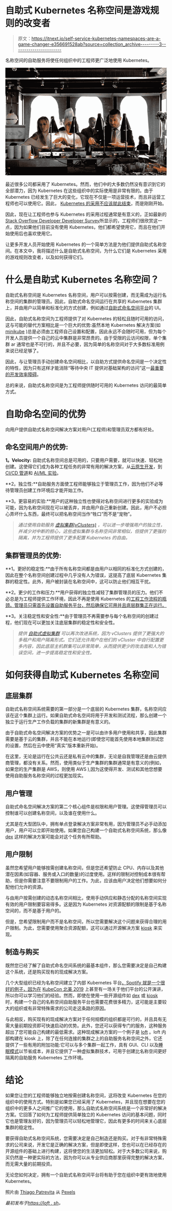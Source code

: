 # 自助式 Kubernetes 名称空间是游戏规则的改变者

> 原文：<https://itnext.io/self-service-kubernetes-namespaces-are-a-game-changer-e356691528ab?source=collection_archive---------3----------------------->

名称空间的自助服务将使任何组织中的工程师更广泛地使用 Kubernetes。

![](img/c9908e244a65fc0c409e949c5ac0230e.png)

最近很多公司都采用了 Kubernetes。然而，他们中的大多数仍然没有意识到它的全部潜力，因为 Kubernetes 在这些组织中的实际使用是非常有限的。由于 Kubernetes 已经发生了巨大的变化，它现在不仅是一项运营技术，而且非运营工程师也可以使用它。因此， [Kubernetes 的采用不应该就此结束](https://loft.sh/blog/why-adopting-kubernetes-is-not-the-solution/)，而是刚刚开始。

因此，现在让工程师也参与 Kubernetes 的采用过程通常是有意义的，正如最新的[Stack Overflow Developer Developer Survey](https://insights.stackoverflow.com/survey/2020#technology-most-loved-dreaded-and-wanted-platforms-wanted5)所显示的，工程师们很欣赏这一点，因为如果他们目前没有使用 Kubernetes，他们都希望使用它，而且在他们开始使用后也喜欢使用它。

让更多开发人员开始使用 Kubernetes 的一个简单方法是为他们提供自助式名称空间。在本文中，我将描述什么是自助式名称空间，为什么它们是 Kubernetes 采用的游戏规则改变者，以及如何获得它们。

# 什么是自助式 Kubernetes 名称空间？

自助式名称空间是 Kubernetes 名称空间，用户可以按需创建，而无需成为运行名称空间的集群的管理员。因此，自助式命名空间运行在共享的 Kubernetes 集群上，并由用户以简单和标准化的方式创建，例如通过[自助式命名空间平台](https://loft.sh/features/self-service-kubernetes-namespaces)的 UI。

因此，自助式名称空间为工程师提供了对 Kubernetes 的轻松且随时可用的访问，这与可能的替代方案相比是一个巨大的优势:虽然本地 Kubernetes 解决方案(如 [minikube](https://github.com/kubernetes/minikube) )总是必须由工程师自己设置和配置，因此永远不会随时可用，但为每个开发人员提供一个自己的云中集群是非常昂贵的。由于受限的云访问权限，单个集群 ar 通常也是不可行的，并且不必要，因为简单的名称空间对于大多数标准用例来说已经足够了。

因此，与让管理员手动创建命名空间相比，以自助方式提供命名空间是一个决定性的特性，因为只有这样才能消除“等待中央 IT 提供对基础架构的访问”这一[最重要的开发效率障碍](https://tanzu.s3.us-east-2.amazonaws.com/campaigns/pdfs/VMware_State_Of_Kubernetes_2020_eBook.pdf)。

总的来说，自助式名称空间是为工程师提供随时可用的 Kubernetes 访问的最简单方式。

# 自助命名空间的优势

向用户提供自助式名称空间解决方案对用户(工程师)和管理员双方都有好处。

## 命名空间用户的优势:

**1。Velocity:** 自助式名称空间总是可用的，只要用户需要，就可以快速、轻松地创建。这使得它们成为各种工程任务的非常有用的解决方案，从[云原生开发](https://loft.sh/use-cases/cloud-native-development)，到 [CI/CD 管道](https://loft.sh/use-cases/ci-cd-pipelines)和 [AI/ML 实验](https://loft.sh/use-cases/ai-machine-learning-experiments)。

**2。独立性:**自助服务方面使工程师能够独立于管理员工作，因为他们不必等待管理员创建工作环境后才能开始工作。

**3。更容易的实验:**用户的这种独立性也使得对名称空间进行更多的实验成为可能，因为名称空间现在可以被丢弃，并由用户自己重新创建。因此，用户不必担心弄坏什么东西，最终可以把名称空间当作“牲口”而不是“宠物”。

> *通过使用自助服务* [*虚拟集群(vClusters)*](https://loft.sh/blog/introduction-into-virtual-clusters-in-kubernetes/) *，可以进一步增强用户的独立性，并减少对中断的担心，这些虚拟集群与名称空间非常相似，但提供了更强的隔离，并为工程师提供了更多配置 Kubernetes 的自由。*

## 集群管理员的优势:

**1。更好的稳定性:**由于所有名称空间都是由用户以相同的标准化方式创建的，因此在整个名称空间创建过程中几乎没有人为错误，这提高了底层 Kubernetes 集群的稳定性。此外，用户被封装在名称空间中，这可以防止他们相互干扰。

**2。更少的工作和压力:**用户获得的独立性减轻了集群管理员的压力。他们不必总是为工程师提供工作环境，因此不再是使用 Kubernetes 的[工程工作流程的瓶颈。管理员只需首先设置自助服务平台，然后确保它可用并且底层群集正在运行。](https://loft.sh/blog/kubernetes-development-workflow-3-critical-steps/)

**3。关注稳定性和安全性:**由于管理员不再需要参与每个名称空间的创建过程，他们现在可以更加关注底层集群的稳定性和安全性。

> *提供* [*自助式虚拟集群*](https://loft.sh/features/virtual-kubernetes-clusters) *可以再次改进系统，因为 vClusters 提供了更强大的多租户和用户隔离形式。它们还允许用户在他们的 vCluster 中自行配置更多内容，因此底层主机群集可以非常简单，从而提供更少的攻击面和人为错误空间，进一步提高稳定性和安全性。*

# 如何获得自助式 Kubernetes 名称空间

## 底层集群

自助式名称空间系统需要的第一部分是一个底层的 Kubernetes 集群，名称空间应该在这个集群上运行。如果自助式命名空间将用于开发和测试流程，那么创建一个独立于运行生产工作负载的集群的新集群是有意义的。

由于自助式命名空间解决方案的优势之一是可以由许多用户使用和共享，因此集群需要是基于云的集群，并且不能在本地运行(即使您可能首先使用本地集群测试您的设置，然后在云中使用“真实”版本重新开始)。

在这里，无论是运行在公共云还是私有云中的集群，无论是自我管理还是由云提供商管理，都没有关系。然而，使用类似于生产集群的集群通常是有意义的(例如，如果您的生产集群是 AWS，则使用 AWS ),因为这使得开发、测试和其他您想要使用自助服务名称空间的过程更加现实。

## 用户管理

自助式命名空间解决方案的第二个核心组件是权限和用户管理。这使得管理员可以控制谁可以创建名称空间，以及谁在使用什么。

尤其是在大型团队中，拥有单点登录解决方案非常有用，因为管理员不必手动添加用户，用户可以立即开始使用。如果您自己构建一个自助式名称空间系统，那么像 [dex](https://github.com/dexidp/dex) 这样的解决方案可能会对这个任务有所帮助。

## 用户限制

虽然您希望用户能够按需创建名称空间，但是您还希望防止 CPU、内存以及其他潜在因素(如容器、服务或入口的数量)的过度使用。这样的限制对控制成本很有帮助，但是你需要注意不要限制用户的工作。为此，应该由用户决定他们想要如何分配他们允许的资源。

与由用户按需创建的动态名称空间相比，使用手动供应和静态分配的名称空间实现有效的用户限制要容易得多。这是因为 Kubernetes 对资源配额的限制是基于名称空间的，而不是基于用户的。

但是，您希望限制用户而不是名称空间，所以您需要解决这个问题来获得合理的用户限制。为此，您需要使用聚合资源配额，这可以通过开源解决方案 [kiosk](https://github.com/kiosk-sh/kiosk) 来实现。

## 制造与购买

既然您已经了解了自助式命名空间系统的最基本组件，那么您需要决定是自己构建这个系统，还是购买现有的现成解决方案。

几个大型组织已经为名称空间建立了内部 Kubernetes 平台[。Spotify 就是一个很好的例子，因为在](https://loft.sh/blog/building-an-internal-kubernetes-platform/) [KubeCon 北美 2019](https://www.youtube.com/watch?v=vLrxOhZ6Wrg) 上甚至有一场关于他们平台的公开演讲，所以你可以学习他们的经验。然而，即使在使用一些开源组件如 [dex](https://github.com/dexidp/dex) 或 [kiosk](https://github.com/kiosk-sh/kiosk) 时，构建一个自己的名称空间自助服务平台也需要花费很多精力，这可能是主要较大的组织或有非常特殊需求的公司走这条路的原因。

与此相反，购买现有的现成解决方案对于任何规模的组织都是可行的，并且具有无需大量前期投资即可快速启动的优势。此外，您还可以获得专门的服务，这种服务超出了您可能自己构建的最低需求。这种现成解决方案的一个例子是 [loft](https://loft.sh/) 。loft 内部构建在 kiosk 上，除了在任何连接的集群之上的自助服务名称空间之外，它还提供了一些有用的附加功能:它可以与多个集群一起工作，具有 GUI、CLI 以及[睡眠模式](https://loft.sh/features/kubernetes-cost-management)以节省成本，并且它提供了一种虚拟集群技术，可用于创建比名称空间更好隔离的自助服务 Kubernetes 工作环境。

# 结论

如果您让您的工程师能够独立地按需创建名称空间，这将改变 Kubernetes 在您的组织中的使用方式。特别是如果您已经采用了 Kubernetes，并且现在想要在您的组织中的更多人之间推广它的使用，那么自助式名称空间系统是一个非常好的解决方案。它回答了如何为工程师提供简单独立的 Kubernetes 访问的基本问题，同时它也是管理友好的，因为管理员可以轻松地管理它，因此有更多的时间来关心底层集群的稳定性。

要获得自助式名称空间系统，您需要决定是自己制造还是购买。对于有非常特殊需求的公司来说，开发它是正确的解决方案，但是即使这样，您也可以在已经存在的开源组件的基础上进行构建，这将使您的生活更加轻松。对于大多数公司来说，购买仍然是一种更实际的方法，因为你可以从专业供应商那里获得完整的解决方案，而无需大量的前期投资。

无论您如何决定，拥有一个自助式名称空间平台将有助于您在组织中更有效地使用 Kubernetes。

照片由 [Thiago Patrevita](https://www.pexels.com/@thiagopatrevita?utm_content=attributionCopyText&utm_medium=referral&utm_source=pexels) 从 [Pexels](https://www.pexels.com/photo/four-man-cooking-1121482/?utm_content=attributionCopyText&utm_medium=referral&utm_source=pexels)

*最初发布于*[*https://loft . sh*](https://loft.sh/blog/self-service-kubernetes-namespaces-are-a-game-changer/)*。*